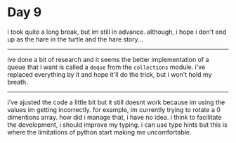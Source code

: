 # Day 9

i took quite a long break, but im still in advance. although, i hope i don't end up as the hare in the turtle and the hare story...

---

ive done a bit of research and it seems the better implementation of a queue that i want is called a `deque` from the `collections` module. i've replaced everything by it and hope it'll do the trick, but i won't hold my breath.

---

i've ajusted the code a little bit but it still doesnt work because im using the values im getting incorrectly. for example, im currently trying to rotate a 0 dimentions array. how did i manage that, i have no idea.
i think to facilitate the development, i should improve my typing. i can use type hints but this is where the limitations of python start making me uncomfortable.
